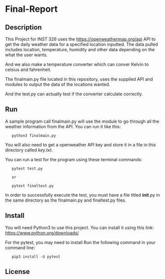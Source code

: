 # Final-Report

## Description

This Project for INST 326 uses the https://openweathermap.org/api API to get the daily weather data 
for a specified location inputted. The data pulled includes location, temperature,
humidity and other data depending on the what the user wants. 

And we also make a temperature converter which can conver Kelvin to celsius and fahrenheit. 

The finalmain.py file located in this repository, uses the supplied API 
and modules to output the data of the locations wanted.

And the test.py can actually test if the converter calculate correctly.

## Run
A sample program call finalmain.py will use the module to go through all the weather information from the API. You can run it like this:
   
   
       python3 finalmain.py


You will also need to get a openweather API key and store it in a file in this directory called *key.txt*.

You can run a test for the program using these terminal commands:

       pytest test.py
       
       or
       
       pytest finaltest.py

In order to successfully execute the test, you must have a file titled __init__.py in the same directory as the finalmain.py and finaltest.py files.

## Install

You will need Python3 to use this project. 
You can install it using this link: https://www.python.org/downloads/

For the pytest, you may need to install
Run the following command in your command line:

       pip3 install -U pytest

## License

[Open WeatherMap API]: https://openweathermap.org/api
[key]: 219b74026949c164fc504f625a7b805c

